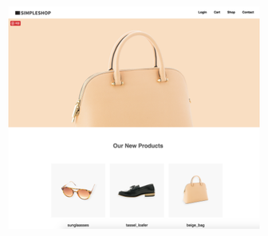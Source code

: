 <img src="Readme.assets/image-20200227160511794.png" alt="image-20200227160511794" style="zoom:50%;" />
